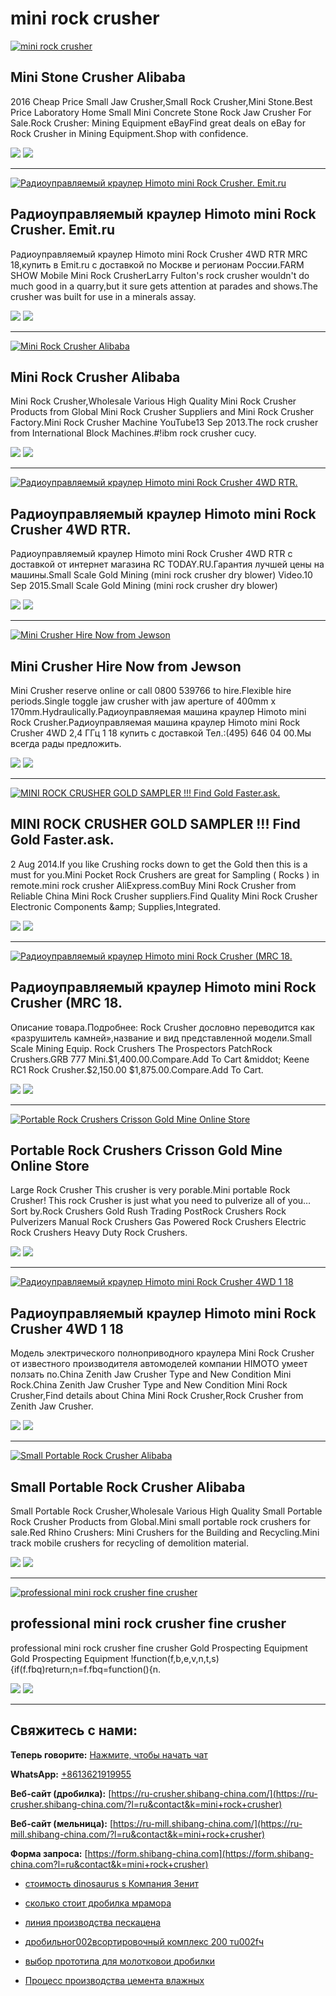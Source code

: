 # mini rock crusher

<a href="https://swt.shibang-china.com/?l=ru&img&k=mini+rock+crusher" target="_blank">![mini rock crusher](http://static.shibang-china.com/all-800x300/501.jpg)</a>

## Mini Stone Crusher Alibaba
2016 Cheap Price Small Jaw Crusher,Small Rock Crusher,Mini Stone.Best Price Laboratory Home Small Mini Concrete Stone Rock Jaw Crusher For Sale.Rock Crusher: Mining Equipment eBayFind great deals on eBay for Rock Crusher in Mining Equipment.Shop with confidence.


<a href="https://whatsapp.shibangsoft.com/WhatsApp.php" target="_blank" title="WhatsApp">![](http://static.shibang-china.com/icon/whatsapp.png)</a> <a href="https://swt.shibang-china.com/?l=ru&icon&k=mini+rock+crusher" target="_blank">![](http://static.shibang-china.com/icon/chat-ru.png)</a>

---

<a href="https://swt.shibang-china.com/?l=ru&img&k=mini+rock+crusher" target="_blank">![Радиоуправляемый краулер Himoto mini Rock Crusher. Emit.ru](http://static.shibang-china.com/all-800x300/1450.jpg)</a>

## Радиоуправляемый краулер Himoto mini Rock Crusher. Emit.ru
Радиоуправляемый краулер Himoto mini Rock Crusher 4WD RTR MRC 18,купить в Emit.ru с доставкой по Москве и регионам России.FARM SHOW Mobile Mini Rock CrusherLarry Fulton&#39;s rock crusher wouldn&#39;t do much good in a quarry,but it sure gets attention at parades and shows.The crusher was built for use in a minerals assay.


<a href="https://whatsapp.shibangsoft.com/WhatsApp.php" target="_blank" title="WhatsApp">![](http://static.shibang-china.com/icon/whatsapp.png)</a> <a href="https://swt.shibang-china.com/?l=ru&icon&k=mini+rock+crusher" target="_blank">![](http://static.shibang-china.com/icon/chat-ru.png)</a>

---

<a href="https://swt.shibang-china.com/?l=ru&img&k=mini+rock+crusher" target="_blank">![Mini Rock Crusher Alibaba](http://static.shibang-china.com/all-800x300/725.jpg)</a>

## Mini Rock Crusher Alibaba
Mini Rock Crusher,Wholesale Various High Quality Mini Rock Crusher Products from Global Mini Rock Crusher Suppliers and Mini Rock Crusher Factory.Mini Rock Crusher Machine YouTube13 Sep 2013.The rock crusher from International Block Machines.#!ibm rock crusher cucy.


<a href="https://whatsapp.shibangsoft.com/WhatsApp.php" target="_blank" title="WhatsApp">![](http://static.shibang-china.com/icon/whatsapp.png)</a> <a href="https://swt.shibang-china.com/?l=ru&icon&k=mini+rock+crusher" target="_blank">![](http://static.shibang-china.com/icon/chat-ru.png)</a>

---

<a href="https://swt.shibang-china.com/?l=ru&img&k=mini+rock+crusher" target="_blank">![Радиоуправляемый краулер Himoto mini Rock Crusher 4WD RTR.](http://static.shibang-china.com/all-800x300/343.jpg)</a>

## Радиоуправляемый краулер Himoto mini Rock Crusher 4WD RTR.
Радиоуправляемый краулер Himoto mini Rock Crusher 4WD RTR с доставкой от интернет магазина RC TODAY.RU.Гарантия лучшей цены на машины.Small Scale Gold Mining (mini rock crusher dry blower) Video.10 Sep 2015.Small Scale Gold Mining (mini rock crusher dry blower)


<a href="https://whatsapp.shibangsoft.com/WhatsApp.php" target="_blank" title="WhatsApp">![](http://static.shibang-china.com/icon/whatsapp.png)</a> <a href="https://swt.shibang-china.com/?l=ru&icon&k=mini+rock+crusher" target="_blank">![](http://static.shibang-china.com/icon/chat-ru.png)</a>

---

<a href="https://swt.shibang-china.com/?l=ru&img&k=mini+rock+crusher" target="_blank">![Mini Crusher Hire Now from Jewson](http://static.shibang-china.com/all-800x300/449.jpg)</a>

## Mini Crusher Hire Now from Jewson
Mini Crusher reserve online or call 0800 539766 to hire.Flexible hire periods.Single toggle jaw crusher with jaw aperture of 400mm x 170mm.Hydraulically.Радиоуправляемая машина краулер Himoto mini Rock Crusher.Радиоуправляемая машина краулер Himoto mini Rock Crusher 4WD 2,4 ГГц 1 18 купить с доставкой Тел.:(495) 646 04 00.Мы всегда рады предложить.


<a href="https://whatsapp.shibangsoft.com/WhatsApp.php" target="_blank" title="WhatsApp">![](http://static.shibang-china.com/icon/whatsapp.png)</a> <a href="https://swt.shibang-china.com/?l=ru&icon&k=mini+rock+crusher" target="_blank">![](http://static.shibang-china.com/icon/chat-ru.png)</a>

---

<a href="https://swt.shibang-china.com/?l=ru&img&k=mini+rock+crusher" target="_blank">![MINI ROCK CRUSHER GOLD SAMPLER !!! Find Gold Faster.ask.](http://static.shibang-china.com/all-800x300/1127.jpg)</a>

## MINI ROCK CRUSHER GOLD SAMPLER !!! Find Gold Faster.ask.
2 Aug 2014.If you like Crushing rocks down to get the Gold then this is a must for you.Mini Pocket Rock Crushers are great for Sampling ( Rocks ) in remote.mini rock crusher AliExpress.comBuy Mini Rock Crusher from Reliable China Mini Rock Crusher suppliers.Find Quality Mini Rock Crusher Electronic Components &amp;amp; Supplies,Integrated.


<a href="https://whatsapp.shibangsoft.com/WhatsApp.php" target="_blank" title="WhatsApp">![](http://static.shibang-china.com/icon/whatsapp.png)</a> <a href="https://swt.shibang-china.com/?l=ru&icon&k=mini+rock+crusher" target="_blank">![](http://static.shibang-china.com/icon/chat-ru.png)</a>

---

<a href="https://swt.shibang-china.com/?l=ru&img&k=mini+rock+crusher" target="_blank">![Радиоуправляемый краулер Himoto mini Rock Crusher (MRC 18.](http://static.shibang-china.com/all-800x300/946.jpg)</a>

## Радиоуправляемый краулер Himoto mini Rock Crusher (MRC 18.
Описание товара.Подробнее: Rock Crusher дословно переводится как «разрушитель камней»,название и вид представленной модели.Small Scale Mining Equip. Rock Crushers The Prospectors PatchRock Crushers.GRB 777 Mini.$1,400.00.Compare.Add To Cart &middot; Keene RC1 Rock Crusher.$2,150.00 $1,875.00.Compare.Add To Cart.


<a href="https://whatsapp.shibangsoft.com/WhatsApp.php" target="_blank" title="WhatsApp">![](http://static.shibang-china.com/icon/whatsapp.png)</a> <a href="https://swt.shibang-china.com/?l=ru&icon&k=mini+rock+crusher" target="_blank">![](http://static.shibang-china.com/icon/chat-ru.png)</a>

---

<a href="https://swt.shibang-china.com/?l=ru&img&k=mini+rock+crusher" target="_blank">![Portable Rock Crushers Crisson Gold Mine Online Store](http://static.shibang-china.com/all-800x300/642.jpg)</a>

## Portable Rock Crushers Crisson Gold Mine Online Store
Large Rock Crusher This crusher is very porable.Mini portable Rock Crusher! This rock Crusher is just what you need to pulverize all of you… Sort by.Rock Crushers Gold Rush Trading PostRock Crushers Rock Pulverizers Manual Rock Crushers Gas Powered Rock Crushers Electric Rock Crushers Heavy Duty Rock Crushers.


<a href="https://whatsapp.shibangsoft.com/WhatsApp.php" target="_blank" title="WhatsApp">![](http://static.shibang-china.com/icon/whatsapp.png)</a> <a href="https://swt.shibang-china.com/?l=ru&icon&k=mini+rock+crusher" target="_blank">![](http://static.shibang-china.com/icon/chat-ru.png)</a>

---

<a href="https://swt.shibang-china.com/?l=ru&img&k=mini+rock+crusher" target="_blank">![Радиоуправляемый краулер Himoto mini Rock Crusher 4WD 1 18](http://static.shibang-china.com/all-800x300/15.jpg)</a>

## Радиоуправляемый краулер Himoto mini Rock Crusher 4WD 1 18
Модель электрического полноприводного краулера Mini Rock Crusher от известного производителя автомоделей компании HIMOTO умеет ползать по.China Zenith Jaw Crusher Type and New Condition Mini Rock.China Zenith Jaw Crusher Type and New Condition Mini Rock Crusher,Find details about China Mini Rock Crusher,Rock Crusher from Zenith Jaw Crusher.


<a href="https://whatsapp.shibangsoft.com/WhatsApp.php" target="_blank" title="WhatsApp">![](http://static.shibang-china.com/icon/whatsapp.png)</a> <a href="https://swt.shibang-china.com/?l=ru&icon&k=mini+rock+crusher" target="_blank">![](http://static.shibang-china.com/icon/chat-ru.png)</a>

---

<a href="https://swt.shibang-china.com/?l=ru&img&k=mini+rock+crusher" target="_blank">![Small Portable Rock Crusher Alibaba](http://static.shibang-china.com/all-800x300/782.jpg)</a>

## Small Portable Rock Crusher Alibaba
Small Portable Rock Crusher,Wholesale Various High Quality Small Portable Rock Crusher Products from Global.Mini small portable rock crushers for sale.Red Rhino Crushers: Mini Crushers for the Building and Recycling.Mini track mobile crushers for recycling of demolition material.


<a href="https://whatsapp.shibangsoft.com/WhatsApp.php" target="_blank" title="WhatsApp">![](http://static.shibang-china.com/icon/whatsapp.png)</a> <a href="https://swt.shibang-china.com/?l=ru&icon&k=mini+rock+crusher" target="_blank">![](http://static.shibang-china.com/icon/chat-ru.png)</a>

---

<a href="https://swt.shibang-china.com/?l=ru&img&k=mini+rock+crusher" target="_blank">![professional mini rock crusher fine crusher](http://static.shibang-china.com/all-800x300/1333.jpg)</a>

## professional mini rock crusher fine crusher
professional mini rock crusher fine crusher Gold Prospecting Equipment Gold Prospecting Equipment !function(f,b,e,v,n,t,s){if(f.fbq)return;n=f.fbq=function(){n.

<a href="https://whatsapp.shibangsoft.com/WhatsApp.php" target="_blank" title="WhatsApp">![](http://static.shibang-china.com/icon/whatsapp.png)</a> <a href="https://swt.shibang-china.com/?l=ru&icon&k=mini+rock+crusher" target="_blank">![](http://static.shibang-china.com/icon/chat-ru.png)</a>

---
## Свяжитесь с нами:

**Теперь говорите:** [Нажмите, чтобы начать чат](https://swt.shibang-china.com?l=ru&contact&k=mini+rock+crusher)

**WhatsApp:**  [+8613621919955](https://whatsapp.shibangsoft.com/WhatsApp.php)

**Веб-сайт (дробилка):** [https://ru-crusher.shibang-china.com/](https://ru-crusher.shibang-china.com/?l=ru&contact&k=mini+rock+crusher)

**Веб-сайт (мельница):** [https://ru-mill.shibang-china.com/](https://ru-mill.shibang-china.com/?l=ru&contact&k=mini+rock+crusher)

**Форма запроса:** [https://form.shibang-china.com](https://form.shibang-china.com?l=ru&contact&k=mini+rock+crusher)

* [стоимость dinosaurus s Компания Зенит](../95/%D1%81%D1%82%D0%BE%D0%B8%D0%BC%D0%BE%D1%81%D1%82%D1%8C%20dinosaurus%20s%20%D0%9A%D0%BE%D0%BC%D0%BF%D0%B0%D0%BD%D0%B8%D1%8F%20%D0%97%D0%B5%D0%BD%D0%B8%D1%82.md)

* [сколько стоит дробилка мрамора](../91/%D1%81%D0%BA%D0%BE%D0%BB%D1%8C%D0%BA%D0%BE%20%D1%81%D1%82%D0%BE%D0%B8%D1%82%20%D0%B4%D1%80%D0%BE%D0%B1%D0%B8%D0%BB%D0%BA%D0%B0%20%D0%BC%D1%80%D0%B0%D0%BC%D0%BE%D1%80%D0%B0.md)

* [линия производства пескацена](../102/%D0%BB%D0%B8%D0%BD%D0%B8%D1%8F%20%D0%BF%D1%80%D0%BE%D0%B8%D0%B7%D0%B2%D0%BE%D0%B4%D1%81%D1%82%D0%B2%D0%B0%20%D0%BF%D0%B5%D1%81%D0%BA%D0%B0%D1%86%D0%B5%D0%BD%D0%B0.md)

* [дробильног002всортировочный комплекс 200 тu002fч](../91/%D0%B4%D1%80%D0%BE%D0%B1%D0%B8%D0%BB%D1%8C%D0%BD%D0%BE%D0%B3002%D0%B2%D1%81%D0%BE%D1%80%D1%82%D0%B8%D1%80%D0%BE%D0%B2%D0%BE%D1%87%D0%BD%D1%8B%D0%B9%20%D0%BA%D0%BE%D0%BC%D0%BF%D0%BB%D0%B5%D0%BA%D1%81%20200%20%D1%82u002f%D1%87.md)

* [выбор прототипа для молотковои дробилки](../103/%D0%B2%D1%8B%D0%B1%D0%BE%D1%80%20%D0%BF%D1%80%D0%BE%D1%82%D0%BE%D1%82%D0%B8%D0%BF%D0%B0%20%D0%B4%D0%BB%D1%8F%20%D0%BC%D0%BE%D0%BB%D0%BE%D1%82%D0%BA%D0%BE%D0%B2%D0%BE%D0%B8%20%D0%B4%D1%80%D0%BE%D0%B1%D0%B8%D0%BB%D0%BA%D0%B8.md)

* [Процесс производства цемента влажных](../103/%D0%9F%D1%80%D0%BE%D1%86%D0%B5%D1%81%D1%81%20%D0%BF%D1%80%D0%BE%D0%B8%D0%B7%D0%B2%D0%BE%D0%B4%D1%81%D1%82%D0%B2%D0%B0%20%D1%86%D0%B5%D0%BC%D0%B5%D0%BD%D1%82%D0%B0%20%D0%B2%D0%BB%D0%B0%D0%B6%D0%BD%D1%8B%D1%85.md)